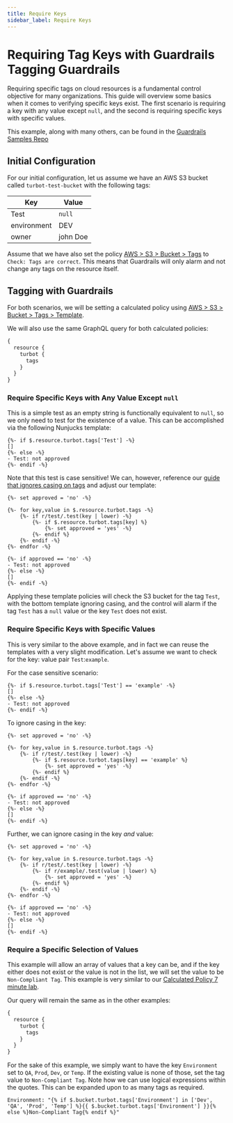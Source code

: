 ```yaml
---
title: Require Keys
sidebar_label: Require Keys
---
```


# Requiring Tag Keys with Guardrails Tagging Guardrails

Requiring specific tags on cloud resources is a fundamental control objective
for many organizations. This guide will overview some basics when it comes to
verifying specific keys exist. The first scenario is requiring a key with any
value except `null`, and the second is requiring specific keys with specific
values.

<div className="alert alert-info">
  This example, along with many others, can be found in the <a href="https://github.com/turbot/guardrails-samples" target="_blank">Guardrails Samples Repo</a>
</div>

## Initial Configuration

For our initial configuration, let us assume we have an AWS S3 bucket called
`turbot-test-bucket` with the following tags:

| Key         | Value    |
| ----------- | -------- |
| Test        | `null`   |
| environment | DEV      |
| owner       | john Doe |

Assume that we have also set the policy
[AWS > S3 > Bucket > Tags](/guardrails/docs/mods/aws/aws-s3/policy#aws--s3--bucket--tags)
to `Check: Tags are correct`. This means that Guardrails will only alarm and not
change any tags on the resource itself.

## Tagging with Guardrails

For both scenarios, we will be setting a calculated policy using
[AWS > S3 > Bucket > Tags > Template](/guardrails/docs/mods/aws/aws-s3/policy#aws--s3--bucket--tags--template).

We will also use the same GraphQL query for both calculated policies:

```graphql
{
  resource {
    turbot {
      tags
    }
  }
}
```

### Require Specific Keys with Any Value Except `null`

This is a simple test as an empty string is functionally equivalent to `null`,
so we only need to test for the existence of a value. This can be accomplished
via the following Nunjucks template:

```nunjucks
{%- if $.resource.turbot.tags['Test'] -%}
[]
{%- else -%}
- Test: not approved
{%- endif -%}
```

Note that this test is case sensitive! We can, however, reference our
[guide that ignores casing on tags](concepts/guardrails/tagging/tag-casing) and
adjust our template:

```nunjucks
{%- set approved = 'no' -%}

{%- for key,value in $.resource.turbot.tags -%}
	{%- if r/test/.test(key | lower) -%}
		{%- if $.resource.turbot.tags[key] %}
			{%- set approved = 'yes' -%}
        {%- endif %}
	{%- endif -%}
{%- endfor -%}

{%- if approved == 'no' -%}
- Test: not approved
{%- else -%}
[]
{%- endif -%}
```

Applying these template policies will check the S3 bucket for the tag `Test`,
with the bottom template ignoring casing, and the control will alarm if the tag
`Test` has a `null` value or the key `Test` does not exist.

### Require Specific Keys with Specific Values

This is very similar to the above example, and in fact we can reuse the
templates with a very slight modification. Let's assume we want to check for the
key: value pair `Test`:`example`.

For the case sensitive scenario:

```nunjucks
{%- if $.resource.turbot.tags['Test'] == 'example' -%}
[]
{%- else -%}
- Test: not approved
{%- endif -%}
```

To ignore casing in the key:

```nunjucks
{%- set approved = 'no' -%}

{%- for key,value in $.resource.turbot.tags -%}
	{%- if r/test/.test(key | lower) -%}
		{%- if $.resource.turbot.tags[key] == 'example' %}
			{%- set approved = 'yes' -%}
        {%- endif %}
	{%- endif -%}
{%- endfor -%}

{%- if approved == 'no' -%}
- Test: not approved
{%- else -%}
[]
{%- endif -%}
```

Further, we can ignore casing in the key _and_ value:

```nunjucks
{%- set approved = 'no' -%}

{%- for key,value in $.resource.turbot.tags -%}
	{%- if r/test/.test(key | lower) -%}
		{%- if r/example/.test(value | lower) %}
			{%- set approved = 'yes' -%}
        {%- endif %}
	{%- endif -%}
{%- endfor -%}

{%- if approved == 'no' -%}
- Test: not approved
{%- else -%}
[]
{%- endif -%}
```

### Require a Specific Selection of Values

This example will allow an array of values that a key can be, and if the key
either does not exist or the value is not in the list, we will set the value to
be `Non-Compliant Tag`. This example is very similar to our
[Calculated Policy 7 minute lab](7-minute-labs/calc-policy).

Our query will remain the same as in the other examples:

```graphql
{
  resource {
    turbot {
      tags
    }
  }
}
```

For the sake of this example, we simply want to have the key `Environment` set
to `QA`, `Prod`, `Dev`, or `Temp`. If the existing value is none of those, set
the tag value to `Non-Compliant Tag`. Note how we can use logical expressions
within the quotes. This can be expanded upon to as many tags as required.

```nunjucks
Environment: "{% if $.bucket.turbot.tags['Environment'] in ['Dev', 'QA', 'Prod', 'Temp'] %}{{ $.bucket.turbot.tags['Environment'] }}{% else %}Non-Compliant Tag{% endif %}"
```
